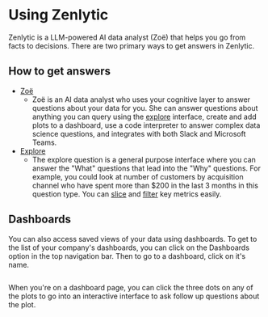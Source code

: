 # Using Zenlytic

Zenlytic is a LLM-powered AI data analyst (Zoë) that helps you go from facts to decisions. There are two primary ways to get answers in Zenlytic.

## How to get answers

* [Zoë](zoe.md)
  * Zoë is an AI data analyst who uses your cognitive layer to answer questions about your data for you. She can answer questions about anything you can query using the [explore](exploring.md) interface, create and add plots to a dashboard, use a code interpreter to answer complex data science questions, and integrates with both Slack and Microsoft Teams.
* [Explore](exploring.md)
  * The explore question is a general purpose interface where you can answer the "What" questions that lead into the "Why" questions. For example, you could look at number of customers by acquisition channel who have spent more than $200 in the last 3 months in this question type. You can [slice](exploring.md#slicing) and [filter](exploring.md#filtering) key metrics easily.

## Dashboards

You can also access saved views of your data using dashboards. To get to the list of your company's dashboards, you can click on the Dashboards option in the top navigation bar. Then to go to a dashboard, click on it's name.

<figure><img src="../.gitbook/assets/Screenshot 2025-07-27 at 10.17.13 AM.png" alt=""><figcaption></figcaption></figure>

When you're on a dashboard page, you can click the three dots on any of the plots to go into an interactive interface to ask follow up questions about the plot.

<figure><img src="../.gitbook/assets/Screenshot 2025-07-27 at 10.18.21 AM.png" alt=""><figcaption></figcaption></figure>
